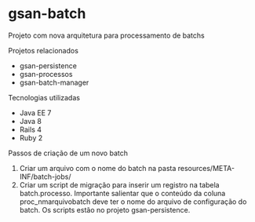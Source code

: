 gsan-batch
==========

Projeto com nova arquitetura para processamento de batchs

Projetos relacionados

* gsan-persistence
* gsan-processos
* gsan-batch-manager

Tecnologias utilizadas

* Java EE 7
* Java 8
* Rails 4
* Ruby 2

Passos de criação de um novo batch

1. Criar um arquivo com o nome do batch na pasta resources/META-INF/batch-jobs/
2. Criar um script de migração para inserir um registro na tabela batch.processo. Importante salientar que o conteúdo da coluna proc_nmarquivobatch deve ter o nome do arquivo de configuração do batch. Os scripts estão no projeto gsan-persistence.

